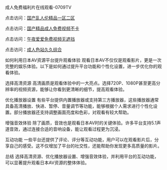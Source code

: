 
成人免费福利片在线观看-0709TV

点击访问：<a href="https://heiliaoxqkkct.pages.dev">国产乱人伦精品一区二区</a>

点击访问：<a href="https://heiliaoe8ajia.pages.dev">国产精品成人免费视频不卡</a>

点击访问：<a href="https://heiliaoxqkkct.pages.dev">午夜爱爱免费视频无遮挡</a>

点击访问：<a href="https://heiliaowt0d7p.pages.dev">成人色站久久综合</a>

如何利用日本AV资源平台提升观看体验
观看日本AV不仅仅是观看影片，更是一次完整的娱乐体验。以下是如何通过提升平台功能和个性化设置，进一步优化你的观看体验。

选择高清资源
高清画质是观看体验中的一大亮点。选择720P、1080P甚至更高分辨率的视频资源，能够让你看到更清晰的细节，提高观看体验。

优化播放器设置
有些平台提供内置播放器或支持第三方播放器，这些播放器通常具备高清播放、快进、暂停、音量调节等功能，能够根据个人需求进行个性化设置。部分播放器还支持调整画面亮度和色彩，对观看有较大帮助。

增强音效体验
除了画质，音效也是观看日本AV时的关键体验。许多平台支持5.1声道音效，通过连接合适的音响设备，能让观看过程更为沉浸。

互动功能
一些平台还提供了评论、评分等互动功能，用户可以在观看影片后，分享自己的感受。这不仅增加了平台的社交性，还能帮助你发现更多高质量的影片。

总结
选择高清资源、优化播放器设置、增强音效体验，并利用平台的互动功能，可以显著提升观看日本AV资源的整体体验。

<span style="display:none;">[Canonical link]( https://github.com/nc20250709/10154 ）</span>
